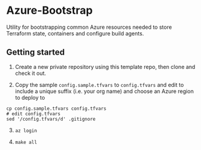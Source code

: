 # Azure-Bootstrap

Utility for bootstrapping common Azure resources needed to store Terraform state, containers and configure build agents.

## Getting started

1. Create a new private repository using this template repo, then clone and check it out.

2. Copy the sample `config.sample.tfvars` to `config.tfvars` and edit to include a unique suffix (i.e. your org name) and choose an Azure region to deploy to

```
cp config.sample.tfvars config.tfvars
# edit config.tfvars
sed '/config.tfvars/d' .gitignore
```

3. `az login`

4. `make all`
